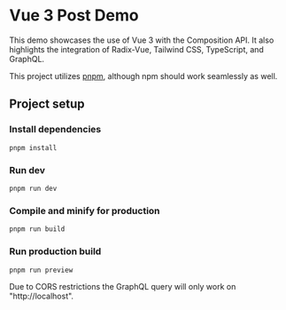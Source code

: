 # Vue 3 Post Demo

This demo showcases the use of Vue 3 with the Composition API. It also highlights the integration of Radix-Vue, Tailwind CSS, TypeScript, and GraphQL.

This project utilizes [pnpm](https://pnpm.io/), although npm should work seamlessly as well.

## Project setup

### Install dependencies

```
pnpm install
```

### Run dev

```
pnpm run dev
```

### Compile and minify for production

```
pnpm run build
```

### Run production build

```
pnpm run preview
```

Due to CORS restrictions the GraphQL query will only work on "http://localhost".

